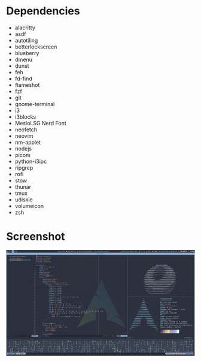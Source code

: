 # Dependencies
- alacritty
- asdf
- autotiling
- betterlockscreen
- blueberry
- dmenu
- dunst
- feh
- fd-find
- flameshot
- fzf
- git
- gnome-terminal
- i3
- i3blocks
- MesloLSG Nerd Font
- neofetch
- neovim
- nm-applet
- nodejs
- picom
- python-i3ipc
- ripgrep
- rofi
- stow
- thunar
- tmux
- udiskie
- volumeicon
- zsh

# Screenshot
![Alt text](./screenshots/arch.png "Arch")
